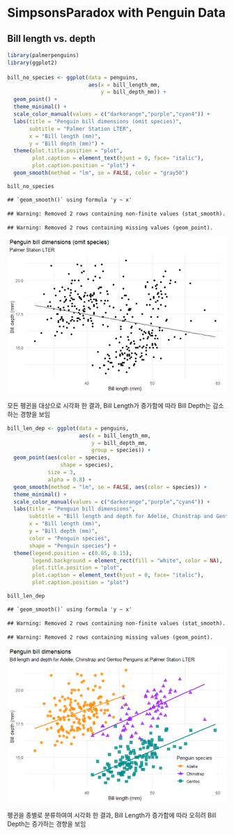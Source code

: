 SimpsonsParadox with Penguin Data
================

## Bill length vs. depth

``` r
library(palmerpenguins)
library(ggplot2)

bill_no_species <- ggplot(data = penguins,
                          aes(x = bill_length_mm,
                              y = bill_depth_mm)) +
  geom_point() +
  theme_minimal() +
  scale_color_manual(values = c("darkorange","purple","cyan4")) +
  labs(title = "Penguin bill dimensions (omit species)",
       subtitle = "Palmer Station LTER",
       x = "Bill length (mm)",
       y = "Bill depth (mm)") +
  theme(plot.title.position = "plot",
        plot.caption = element_text(hjust = 0, face= "italic"),
        plot.caption.position = "plot") +
  geom_smooth(method = "lm", se = FALSE, color = "gray50")
```

``` r
bill_no_species
```

    ## `geom_smooth()` using formula 'y ~ x'

    ## Warning: Removed 2 rows containing non-finite values (stat_smooth).

    ## Warning: Removed 2 rows containing missing values (geom_point).

![](SimpsonsParadox_files/figure-gfm/unnamed-chunk-2-1.png)<!-- -->

모든 펭귄을 대상으로 시각화 한 결과, Bill Length가 증가함에 따라 Bill Depth는 감소하는 경향을 보임

``` r
bill_len_dep <- ggplot(data = penguins,
                       aes(x = bill_length_mm,
                           y = bill_depth_mm,
                           group = species)) +
  geom_point(aes(color = species,
                 shape = species),
             size = 3,
             alpha = 0.8) +
  geom_smooth(method = "lm", se = FALSE, aes(color = species)) +
  theme_minimal() +
  scale_color_manual(values = c("darkorange","purple","cyan4")) +
  labs(title = "Penguin bill dimensions",
       subtitle = "Bill length and depth for Adelie, Chinstrap and Gentoo Penguins at Palmer Station LTER",
       x = "Bill length (mm)",
       y = "Bill depth (mm)",
       color = "Penguin species",
       shape = "Penguin species") +
  theme(legend.position = c(0.85, 0.15),
        legend.background = element_rect(fill = "white", color = NA),
        plot.title.position = "plot",
        plot.caption = element_text(hjust = 0, face= "italic"),
        plot.caption.position = "plot")
```

``` r
bill_len_dep
```

    ## `geom_smooth()` using formula 'y ~ x'

    ## Warning: Removed 2 rows containing non-finite values (stat_smooth).

    ## Warning: Removed 2 rows containing missing values (geom_point).

![](SimpsonsParadox_files/figure-gfm/unnamed-chunk-4-1.png)<!-- -->

펭귄을 종별로 분류하여여 시각화 한 결과, Bill Length가 증가함에 따라 오히려 Bill Depth는 증가하는 경향을 보임
